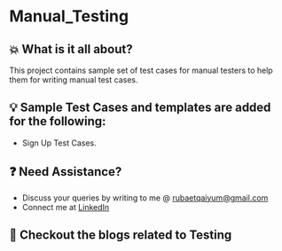 # Manual_Testing

## :boom: What is it all about?
This project contains sample set of test cases for manual testers to help them for writing manual test cases.


## :bulb: Sample Test Cases and templates are added for the following:
- Sign Up Test Cases.


## :question: Need Assistance?
* Discuss your queries by writing to me @ rubaetqaiyum@gmail.com
* Connect me at [LinkedIn]

## :thought_balloon: Checkout the blogs related to Testing 

[home]: https://github.com/mfaisalkhatri/Manual_Testing
[linkedIn]: https://www.linkedin.com/in/rubaet-bin-qaiyum/
